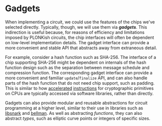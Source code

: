# Gadgets

When implementing a circuit, we could use the features of the chips we've selected directly.
Typically, though, we will use them via ***gadgets***. This indirection is useful because,
for reasons of efficiency and limitations imposed by PLONKish circuits, the chip interfaces will
often be dependent on low-level implementation details. The gadget interface can provide a more
convenient and stable API that abstracts away from extraneous detail.

For example, consider a hash function such as SHA-256. The interface of a chip supporting
SHA-256 might be dependent on internals of the hash function design such as the separation
between message schedule and compression function. The corresponding gadget interface can
provide a more convenient and familiar `update`/`finalize` API, and can also handle parts
of the hash function that do not need chip support, such as padding. This is similar to how
[accelerated](https://www.intel.com/content/www/us/en/developer/overview.html)
[instructions](https://developer.arm.com/documentation/ddi0514/g/introduction/about-the-cortex-a57-processor-cryptography-engine)
for cryptographic primitives on CPUs are typically accessed via software libraries, rather
than directly.

Gadgets can also provide modular and reusable abstractions for circuit programming
at a higher level, similar to their use in libraries such as
[libsnark](https://github.com/coder5876/libsnark-tutorial) and
[bellman](https://electriccoin.co/blog/bellman-zksnarks-in-rust/). As well as abstracting
*functions*, they can also abstract *types*, such as elliptic curve points or integers of
specific sizes.

